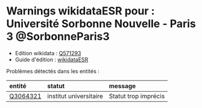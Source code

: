 Warnings wikidataESR pour : Université Sorbonne Nouvelle - Paris 3 @SorbonneParis3
================

- Edition wikidata : [Q571293](https://www.wikidata.org/wiki/Q571293)
- Guide d'édition : [wikidataESR](https://github.com/cpesr/wikidataESR/)



Problèmes détectés dans les entités :

|entité                                             |statut                 |message              |
|:--------------------------------------------------|:----------------------|:--------------------|
|[Q3064321](https://www.wikidata.org/wiki/Q3064321) |institut universitaire |Statut trop imprécis |

